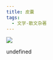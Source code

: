 ```yaml
---
title: 皮囊
tags:
  - 文学-散文杂著
---
```


![](https://wfqqreader-1252317822.image.myqcloud.com/cover/149/511149/s_511149.jpg)

undefined